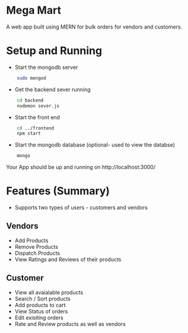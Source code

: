 # Mega Mart
A web app built using MERN for bulk orders for vendors and customers.

# Setup and Running 

* Start the mongodb server

```bash
    sudo mongod
```

* Get the backend sever running

```bash
    cd backend
    nodemon sever.js
```

* Start the front end

```bash
    cd ../frontend
    npm start
```

* Start the mongodb database (optional- used to view the databse)

```bash
    mongo
```

Your App should be up and running on http://localhost:3000/

# Features (Summary)

* Supports two types of users - customers and vendors

## Vendors 
* Add Products
* Remove Products
* Dispatch Products
* View Ratings and Reviews of their products

## Customer
* View all avaialable products
* Search / Sort products
* Add products to cart
* View Status of orders
* Edit exisiting orders
* Rate and Review products as well as vendors